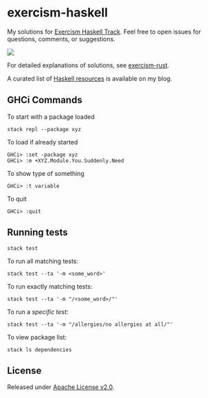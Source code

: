 # exercism-haskell
My solutions for [Exercism Haskell Track](https://exercism.org/tracks/haskell).
Feel free to open issues for questions, comments, or suggestions.

[![](https://github.com/asarkar/exercism-haskell/workflows/CI/badge.svg)](https://github.com/asarkar/exercism-haskell/actions)

For detailed explanations of solutions, see [exercism-rust](https://github.com/asarkar/exercism-rust).

A curated list of [Haskell resources](https://blogs.asarkar.com/haskell-curated/) is available on my blog.

## GHCi Commands
To start with a package loaded
```
stack repl --package xyz
```

To load if already started
```
GHCi> :set -package xyz
GHCi> :m +XYZ.Module.You.Suddenly.Need
```

To show type of something
```
GHCi> :t variable
```

To quit
```
GHCi> :quit
```


## Running tests

```
stack test
```

To run all matching tests:
```
stack test --ta '-m <some_word>'
```

To run exactly matching tests:
```
stack test --ta '-m "/<some_word>/"'
```

To run a _specific test_:
```
stack test --ta '-m "/allergies/no allergies at all/"'
```

To view package list:
```
stack ls dependencies
```

## License

Released under [Apache License v2.0](LICENSE).
